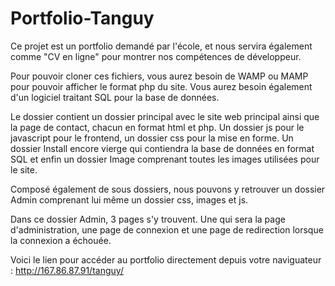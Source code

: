 # Portfolio-Tanguy

Ce projet est un portfolio demandé par l'école, et nous servira également comme "CV en ligne" pour montrer nos compétences de développeur.

Pour pouvoir cloner ces fichiers, vous aurez besoin de WAMP ou MAMP pour pouvoir afficher le format php du site. Vous aurez besoin également d'un logiciel traitant SQL pour la base de données.

Le dossier contient un dossier principal avec le site web principal ainsi que la page de contact, chacun en format html et php. Un dossier js pour le javascript pour le frontend, un dossier css pour la mise en forme. Un dossier Install encore vierge qui contiendra la base de données en format SQL et enfin un dossier Image comprenant toutes les images utilisées pour le site.

Composé également de sous dossiers, nous pouvons y retrouver un dossier Admin comprenant lui même un dossier css, images et js.

Dans ce dossier Admin, 3 pages s'y trouvent. Une qui sera la page d'administration, une page de connexion et une page de redirection lorsque la connexion a échouée.


Voici le lien pour accéder au portfolio directement depuis votre naviguateur : http://167.86.87.91/tanguy/
